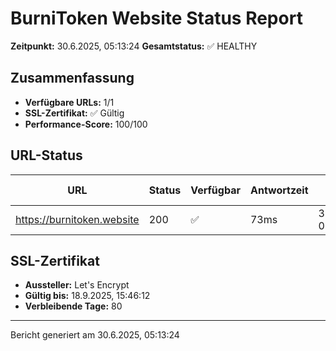 # BurniToken Website Status Report

**Zeitpunkt:** 30.6.2025, 05:13:24
**Gesamtstatus:** ✅ HEALTHY

## Zusammenfassung

- **Verfügbare URLs:** 1/1
- **SSL-Zertifikat:** ✅ Gültig
- **Performance-Score:** 100/100

## URL-Status

| URL | Status | Verfügbar | Antwortzeit | Letzte Prüfung |
| --- | ------ | --------- | ----------- | -------------- |
| https://burnitoken.website | 200 | ✅ | 73ms | 30.6.2025, 05:13:24 |

## SSL-Zertifikat

- **Aussteller:** Let's Encrypt
- **Gültig bis:** 18.9.2025, 15:46:12
- **Verbleibende Tage:** 80

---

Bericht generiert am 30.6.2025, 05:13:24
